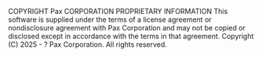  COPYRIGHT
              Pax CORPORATION PROPRIETARY INFORMATION
   This software is supplied under the terms of a license agreement or
   nondisclosure agreement with Pax Corporation and may not be copied
   or disclosed except in accordance with the terms in that agreement.
      Copyright (C) 2025 - ? Pax Corporation. All rights reserved.
